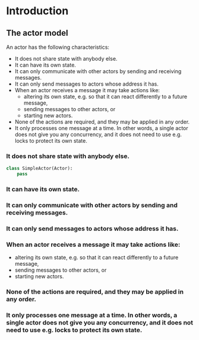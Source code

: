 # Introduction

## The actor model

An actor has the following characteristics:

 * It does not share state with anybody else.
 * It can have its own state.
 * It can only communicate with other actors by sending and receiving messages.
 * It can only send messages to actors whose address it has.
 * When an actor receives a message it may take actions like:
    - altering its own state, e.g. so that it can react differently to a future message,
    - sending messages to other actors, or
    - starting new actors.
 * None of the actions are required, and they may be applied in any order.
 * It only processes one message at a time. In other words, a single actor does not give you any concurrency, and it does not need to use e.g. locks to protect its own state.

### It does not share state with anybody else.

```python
class SimpleActor(Actor):
    pass
```

### It can have its own state.

### It can only communicate with other actors by sending and receiving messages.

### It can only send messages to actors whose address it has.

### When an actor receives a message it may take actions like:

- altering its own state, e.g. so that it can react differently to a future message,
- sending messages to other actors, or
- starting new actors.

### None of the actions are required, and they may be applied in any order.

### It only processes one message at a time. In other words, a single actor does not give you any concurrency, and it does not need to use e.g. locks to protect its own state.



